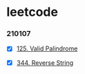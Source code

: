 # leetcode

### 210107

- [x] [125. Valid Palindrome](https://leetcode.com/problems/valid-palindrome/)

- [x] [344. Reverse String](https://leetcode.com/problems/reverse-string/)

